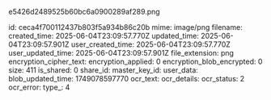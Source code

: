e5426d2489525b60bc6a0900289af289.png

id: ceca4f700112437b803f5a934b86c20b
mime: image/png
filename: 
created_time: 2025-06-04T23:09:57.770Z
updated_time: 2025-06-04T23:09:57.901Z
user_created_time: 2025-06-04T23:09:57.770Z
user_updated_time: 2025-06-04T23:09:57.901Z
file_extension: png
encryption_cipher_text: 
encryption_applied: 0
encryption_blob_encrypted: 0
size: 411
is_shared: 0
share_id: 
master_key_id: 
user_data: 
blob_updated_time: 1749078597770
ocr_text: 
ocr_details: 
ocr_status: 2
ocr_error: 
type_: 4